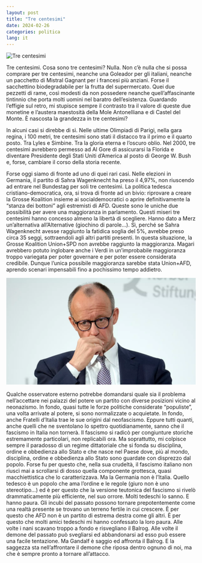 ```yaml
---
layout: post
title: "Tre centesimi"
date: 2024-02-26
categories: politica
lang: it
---
```


![Tre centesimi](/assets/images/tre-centesimi.png)

Tre centesimi. Cosa sono tre centesimi? Nulla. Non c’è nulla che si possa comprare per tre centesimi, neanche una Goleador per gli italiani, neanche un pacchetto di Mistral Gagnant per i francesi più anziani. Forse il sacchettino biodegradabile per la frutta del supermercato. Quei due pezzetti di rame, così modesti da non possedere neanche quell’affascinante tintinnio che porta molti uomini nel baratro dell’esistenza. Guardando l’effigie sul retro, mi stupisce sempre il contrasto tra il valore di queste due monetine e l’austera maestosità della Mole Antonelliana e di Castel del Monte. È nascosta la grandezza in tre centesimi? 

In alcuni casi si direbbe di sì. Nelle ultime Olimpiadi di Parigi, nella gara regina, i 100 metri, tre centesimi sono stati il distacco tra il primo e il quarto posto. Tra Lyles e Simbine. Tra la gloria eterna e l’oscuro oblio. Nel 2000, tre centesimi avrebbero permesso ad Al Gore di assicurarsi la Florida e diventare Presidente degli Stati Uniti d’America al posto di George W. Bush e, forse, cambiare il corso della storia recente.  

Forse oggi siamo di fronte ad uno di quei rari casi. Nelle elezioni in Germania, il partito di Sahra Wagenknecht ha preso il 4,97%, non riuscendo ad entrare nel Bundestag per soli tre centesimi. La politica tedesca cristiano-democratica, ora, si trova di fronte ad un bivio: riprovare a creare la Grosse Koalition insieme ai socialdemocratici o aprire definitivamente la “stanza dei bottoni” agli estremisti di AFD. Queste sono le uniche due possibilità per avere una maggioranza in parlamento. Questi miseri tre centesimi hanno concesso almeno la libertà di scegliere. Hanno dato a Merz un’alternativa all’Alternative (giochino di parole...). Sì, perché se Sahra Wagenknecht avesse raggiunto la fatidica soglia del 5%, avrebbe preso circa 35 seggi, sottraendoli agli altri partiti presenti. In questa situazione, la Grosse Koalition Union+SPD non avrebbe raggiunto la maggioranza. Magari avrebbero potuto inglobare anche i Verdi in un’improbabile maggioranza troppo variegata per poter governare e per poter essere considerata credibile. Dunque l’unica possibile maggioranza sarebbe stata Union+AFD, aprendo scenari impensabili fino a pochissimo tempo addietro.  

![Merz](/assets/images/Merz.png)

Qualche osservatore esterno potrebbe domandarsi quale sia il problema nell’accettare nei palazzi del potere un partito con diverse posizioni vicino al neonazismo. In fondo, quasi tutte le forze politiche considerate “populiste”, una volta arrivate al potere, si sono normalizzate o acquietate. In fondo, anche Fratelli d’Italia trae le sue origini dal neofascismo. Eppure tutti quanti, anche quelli che ne sventolano lo spettro quotidianamente, sanno che il fascismo in Italia non tornerà. Il fascismo si radicò per congiunture storiche estremamente particolari, non replicabili ora. Ma soprattutto, mi colpisce sempre il paradosso di un regime dittatoriale che si fonda su disciplina, ordine e obbedienza allo Stato e che nasce nel Paese dove, più al mondo, disciplina, ordine e obbedienza allo Stato sono guardate con disprezzo dal popolo. Forse fu per questo che, nella sua crudeltà, il fascismo italiano non riuscì mai a scrollarsi di dosso quella componente grottesca, quasi macchiettistica che lo caratterizzava. Ma la Germania non è l’Italia. Quello tedesco è un popolo che ama l’ordine e le regole (giuro non è uno stereotipo...) ed è per questo che la versione teutonica del fascismo si rivelò drammaticamente più efficiente, nel suo orrore. Molti tedeschi lo sanno. E hanno paura. Gli incubi del passato possono tornare prepotentemente come una realtà presente se trovano un terreno fertile in cui crescere. È per questo che AFD non è un partito di estrema destra come gli altri. È per questo che molti amici tedeschi mi hanno confessato la loro paura. Alle volte i nani scavano troppo a fondo e risvegliano il Balrog. Alle volte il demone del passato può svegliarsi ed abbandonarsi ad esso può essere una facile tentazione. Ma Gandalf è saggio ed affronta il Balrog. E la saggezza sta nell’affrontare il demone che riposa dentro ognuno di noi, ma che è sempre pronto a tornare all’attacco. 
